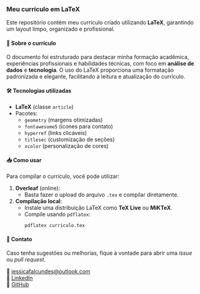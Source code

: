 ### Meu currículo em LaTeX

Este repositório contém meu currículo criado utilizando **LaTeX**, garantindo um layout limpo, organizado e profissional.

#### 📄 Sobre o currículo
O documento foi estruturado para destacar minha formação acadêmica, experiências profissionais e habilidades técnicas, com foco em **análise de dados** e **tecnologia**. O uso do LaTeX proporciona uma formatação padronizada e elegante, facilitando a leitura e atualização do currículo.

#### 🛠 Tecnologias utilizadas
- **LaTeX** (classe `article`)
- Pacotes:
  - `geometry` (margens otimizadas)
  - `fontawesome5` (ícones para contato)
  - `hyperref` (links clicáveis)
  - `titlesec` (customização de seções)
  - `xcolor` (personalização de cores)

#### 📥 Como usar
Para compilar o currículo, você pode utilizar:

1. **Overleaf** (online):
   - Basta fazer o upload do arquivo `.tex` e compilar diretamente.
2. **Compilação local**:
   - Instale uma distribuição LaTeX como **TeX Live** ou **MiKTeX**.
   - Compile usando `pdflatex`:
     ```bash
     pdflatex curriculo.tex
     ```

#### 📌 Contato
Caso tenha sugestões ou melhorias, fique à vontade para abrir uma _issue_ ou _pull request_.

📧 [jessicafalcundes@outlook.com](mailto:jessicafalcundes@outlook.com)  
🔗 [LinkedIn](https://www.linkedin.com/in/jessicafalcundes/)  
🐙 [GitHub](https://github.com/jessicafalcundes)